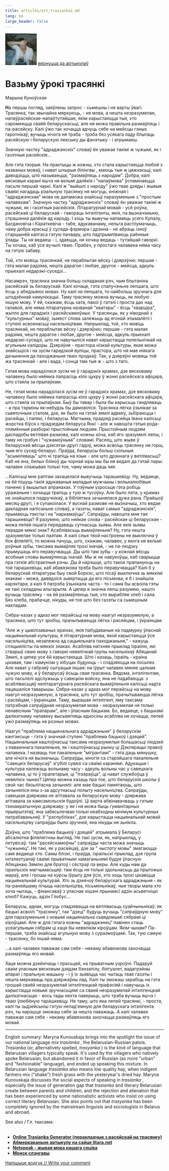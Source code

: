 ```yaml
---
title: articles/art_trasianka1.md 
lang: be
large_header: false
---
```







<img src="sestry_fromm.jpg" width="100" height="100" alt="Sestry Fromm" /> <a href="articles_by.html">вярнуцца да артыкулаў</a><br />


<h1 id="вазьму-ўрокi-трасянкi">Вазьму ўрокi трасянкi</h1>

Марына Куноўская


<strong>Н</strong>а першы погляд, заяўлены запрос - сьмешны i ня варты ўвагi. Трасянка, так звычайна мяркуюць, - ня мова, а нешта незразумелае, напаўрасейскае-напаўтутэйшае, якiм карыстаюцца тыя, хто саромеецца сваёй беларускасьцi, але ня можа правiльна размаўляць i па-расейску. Калi ўжо так хочацца адчуць сябе на мейсцы гэных гаротнiкаў, вучыць нiчога ня трэба - трэба без усякага ладу блытаць расейскую i беларускую лексыку ды фанэтыку - i атрымаеш.


Значную частку "адраджэнскiх" словаў ён уважае такiмi ж чужымi, як i газэтныя расейскiя...


Але гэта тэорыя. На практыцы ж кожны, хто стала карыстаецца любой з названых моваў, i нават шчырыя  *бiлiнгвы* , маюць тыя ж цяжкасьцi, калi даводзiцца, што называецца, "размаўляць з народам". Добра, калi вясковыя каранi яшчэ ня вельмi далёкiя i "напаўмова" ўспамiнаецца пасьля першай чаркi. Калi ж "выйшлi з народу" ўжо твае дзяды i жывыя сваякi нагадаць рэальную трасянку ня могуць, кнiжная i "адраджэнская" мова не дапаможа знайсьцi паразуменьне з "простым чалавекам". Значную частку "адраджэнскiх" словаў ён уважае такiмi ж чужымi, як i газэтныя расейскiя. Лiтаратурнай мовай - усё роўна, расейскай цi беларускай - гавораць iнтэлiгенты, якiя, па вызначэньню, страшэнна далёкiя ад народу. I хоць ты вывучы напамяць усяго Купалу, Багдановiча i Караткевiча - табе, адукаванаму, нельга растлумачыць, чаму добра красьцi ў суседа-фэрмэра i дрэнна - не абраць iзноў старшынёй калгаса гэтую пачвару, што падтрымлiваюць раённыя ўлады. Ты ня ведаеш - i, здаецца, ня хочаш ведаць - тутэйшай гаворкi. Ты хочаш, каб усе вучылi тваю. Прабач, у простага чалавека няма часу на гэтую забаву.


Той, хто мовiць трасянкай, не пераблытае вёску i дзярэўню: першае - гэта малая радзiма, нешта дарагое i любае, другое - мейсца, адкуль прыехалi недарэкi-суседзi...


Насамрэч, трасянка значна больш складаная рэч, чым блытанiна расейскай зь беларускай. Калi хочаце, гэта спалучэньне лепшага, што ёсць у абедзьвюх мовах. Ну калi ня лепшага, то найбольш зручнага для штодзённай камунiкацыi. Таму трасянку можна вучыць, як любую iншую мову. У ёй, скажам, ёсць хата, пакоi ў гатэлi i проста дах над галавой, але няма лiтаратурна названай "кватэры" - ёсць "кварцiра", жытло для гарадзкiх i расейскамоўных. У трасянцы, як у нiводнай з "культурных" моваў, зьмест слова залежыць ад ягонай этымалёгii i ступенi асвоенасьцi насельнiцтвам. Напрыклад, той, хто мовiць трасянкай, не пераблытае вёску i дзярэўню: першае - гэта малая радзiма, нешта дарагое i любае, другое - мейсца, адкуль прыехалi недарэкi-суседзi, што не навучылiся нават карыстацца попельнiчкай на агульным калiдоры. Дзярэўня - прастора нiзкай культуры, якая можа знайсьцiся i на зусiм гарадзкой вулiцы, прастора, што ня мае нiякага дачынення да паходжаньня тваiх продкаў. Так, у дзярэўнi мовяць той жа трасянкай - але i вада, i сонца там тыя ж - што з таго.


Гэтая мова нарадзiлася зусiм не ў гарадзкiх крамах, дзе вясковаму чалавеку было няёмка папрасiць кiло цукру ў жонкi расейскага афiцэра, што стаяла за прылаўкам.


Не, гэтая мова нарадзiлася зусiм не ў гарадзкiх крамах, дзе вясковаму чалавеку было няёмка папрасiць кiло цукру ў жонкi расейскага афiцэра, што стаяла за прылаўкам. Быў бы тавар i была бы карысьць гандляваць - а пра тэрмiны як-небудзь бы дамовiлiся. Трасянка лёгка ўзьнiкае за сьвяточным сталом, дзе, як было на гэтай зямлi адвеку, зьбiраюцца i расейцы, i палякi, i беларусы. Магчыма, прадзед расейца Iвана калiсьцi жорстка бiўся з прадзедам беларуса Янкi - але ж навошта гэтыя рода-плямённыя разборкi прыстойным людзям. Прыстойным людзям даспадобы ветлiвая размова, калi кожны хоча, каб яго зразумелi лепш, i таму ня грэбуе i "чужамоўнымi" словамi. Расеец, што жыве ў беларускай вёсцы дзясятак-другi гадоў, можа асвоiць трасянку ня горш, чым яго сусед-беларус. Праўда, беларусы больш схiльныя "асымiляваць" што нi трапiць на язык - але што дрэннага у ветлiвасьцi? Каб не яна, белых блiноў ды чорнай iкры мы бы ня ведалi да гэтай пары: чалавек спажывае толькi тое, чаму можа даць iмя.


...Калiсьцi мне раптам захацелася вывучыць тарашкевiцу. Ну, ведаеце, на ёй пiшуць такiя адукаваныя маладыя мужчыны i вольналюбiвыя паненкi ў вышытых апранахах. У пэўным узросьце гэта робiць уражаньне i хочацца трапiць у тую ж тусоўку. Але было лета, у крамах не знайшлося падручнiкаў, а бiблiятэка зачынялася дужа рана. Прайшоў месяц-другi, i я супакоiлася. У вуснай размове ня вызначыш, хто ведае дакладнае напiсаньне словаў, а газэты, нават самыя "адраджэнскiя", прымаюць тэксты i на "наркамаўцы". Сапраўды, навошта мне тая тарашкевiца? Я разумею, што нейкае слова - расейскае цi беларускае - можа лепей iншага передаваць сутнасьць зьявы. Але якiя зьявы перадае мяккi знак? Асаблiвасьць вымаўленьня? Ну, гэта нешта зразумелае толькi паэтам. А калi слых твой настроены не выключна ў бок фiлялёгii, то можна пачуць, што, скажам, чалавек, у якога ня вельмi роўныя зубы, таксама вымаўляе трохi iначай, - не па-людзку прымушаць яго перавучвацца. Ды што там зубы - у кожнай вёсцы асобныя словы вымаўляюць iначай. Мы ж не навукоўцы, каб сварыцца пра гэткiя абстрактныя рэчы. Ды й нарэшце, што такое прапануюць на той тарашкевiцы, каб абавязкова трэба было перавучвацца? Калi б у беларускай лiтаратуры быу свой Борхэс, што пiсаў выключна зь мяккiмi знакамi - можа, давядзiся зьвяртацца да яго пiсьмова, я б i знайшла карэктара, а калi б патрэба ўзьнiкала часта - то i сама бы асвоiла гэты не такi складаны альгарытм. А цяпер я значна лепш разумею, нашто вучыць трасянку - на ёй размаўляюць тыя, хто вырабляе хлеб i сала. Бяз хлеба, прабачце, нiкуды, ня тое што без газэты са сьмешным накладам.


Сябра-казах у адказ мог перайсьцi на мову наагул незразумелую, а трасянка, што тут зробiш, прачытываецца лёгка i расейцам, i ўкраiнцам.


"Але ж у цывiлiзаваных краінах, якiя пабудаваныя на падмурку ўласнай нацыянальнай культуры, ё лiтаратурная мова, якой карыстаецца ўсе насельнiцтва, незалежна ад сацыяльнага паходжаньня," - кажуць спэцыялiсты па мяккiх знаках. Асаблiва натхняе прыклад Iзраiлю, якi стварыў сваю мову з гаворкi невялiчкай групы насельнiкаў Абяцанай Зямлi, а цяпер усе ёй карыстаюцца. Што i казаць, Iзраiль - краiна цiкавая, там i камунiзм у кiбуцах будуюць - i спадзяюцца на посьпех. Але нават у габрэяў сытуацыя iншая: на iўрыт чалавек мяняе цалкам чужую мову, а ў беларусаў ёсьць свая трасянка. Вядома, iнтэлiгентам, што пасьпелi адслужыць у савецкiм войску, яна не падабаецца: з асаблiвасьцяў нелiтаратурнага расейскага вымаўленьня калiсьцi надта пацяшалiся таварышы. Сябра-казах у адказ мог перайсьцi на мову наагул незразумелую, а трасянка, што тут зробiш, прачытываецца лёгка i расейцам, i ўкраiнцам. Таму, вырашае iнтэлiгент, яму таксама патрэбная сапраўдная незразумелая мова - незразумелая ня толькi ненавiсным "прапарам", але i ўласным бацькам. Бо, ведаеце, з бацькамi далiкатнаму чалавеку высьвятляць адносiны асаблiва ня хочацца, лепей ужо размаўляць на розных мовах.


Наагул "праблема нацыянальнага адраджэньня" ў беларускiм кантэксьце - гэта ў значнай ступенi "праблема бацькоў i дзяцей". Нацыянальныя каштоўнасьцi таксама незразумелыя большасьцi людзей з паваеннага пакаленьня, як i каштоўнасьцi рынку цi Дэклярацыi правоў чалавека. I назваць тое пакаленьне "мiгрантамi" - гэта даць мянушку, але нiчога ня вызначыць. Сапраўды, многiя са старэйшага пакаленьня "савецкiх беларусаў" згубiлi сувязi са сваiмi каранямi. Адукацыя i культура належаць вольнаму часу - адкуль вольны час у савецкага чалавека, цi то ў пралетарыя, цi "iтээраўца", цi нават службоўца ў невялiкiх чынах? Цяпер можна казаць пра тое, што беларускiя школы ў свой час бязьлiтасна зачынялi: але мае бацькi памятаюць, што зачынялiся яны з-за адсутнасьцi попыту насельнiцтва. Сапраўды, савецкая дзяржава не агiтавала за беларускую мову - дзяржава агiтавала за камсамольскiя будоўлi. Цi варта абвiнавачваць у гэтым тэхнакратычную дзяржаву: у яе i ня можа быць гуманiтарных прыярытэтаў, яна забясьпечвае толькi неабходны мiнiмум культурных патрабаваньняў. У "рэспублiках", дзе карыстацца нацыянальнай мовай насельнiцтву сапраўды было зручней, яна нiкуды ня зьнiкла.


Дзiўна, што "праблема бацькоў i дзяцей" атрымала ў Беларусi абсалютна фiлялягiчны выгляд. Не такi зусiм, як, напрыклад, у летувiсаў: там "расейскамоўны" сапраўды часта можа значыць "чужынец". Не такi, як у расейцаў, дзе за " *чыстату*  мовы" змагаюцца самi ведаеце хто. Самы блiзкi, i праўда, iзраiльскi прыклад, дзе група iнтэлектуалаў сваiмi прыватнымi намаганьнямi будуе ўласную Абяцанаю Зямлю для братоў i сёстраў па веры. Але куды нам да iзраiльскiх магчымасьцяў: там ёсць ня толькi здольнасьць да прыгожых мараў, але i грошы на курсы iўрыту для ўсiх, хто хоць трохi цiкавiцца нацыянальнай культурай. Хто зь дзеячоў беларускага адраджэньня - як па-ранейшаму лiчыць насельнiцтва, пiсьменьнiкаў, чые творы мала хто хоча чытаць, - фiнансаваў з уласнае кiшэнi прынамсі адзiн асьветнiцкi клюб? Кажуць, адзін Глобус…


Беларусы, аднак, могуць спадзявацца на ветлiвасьць суайчыньнiкаў: як бацькi асвоiлi "трасянку", так "дзецi" будуць вучыць "сапраўдную мову" для паразуменьня з новымi нацыянальна сьвядомымi сябрамi цi кiроўцамi. Але ж для гэтага кожны "адраджэнец" павiнен стаць усеагульным сябрам цi хаця бы невялiкiм кiроўцам. Якiм чынам? Па-першае, трэба знайсьцi агульную мову з суразмоўцамi. Так, тую самую - трасянку, бо iншай няма.


...а калi чалавек паважае сам сябе - некаму абавязкова захочацца размаўляць яго мовай.


Хаця можна дзейнiчаць i прасьцей, на прыватным узроўнi. Падаруй сваiм уласным вясковым дзядам бэнзапiлу, бiятуалет, вадагрэйны апарат i пральную машыну - i ў iх зьявiцца час чытаць твае газэты i нешта меркаваць пра дзяржаўны лад. Калi ты зможаш зарабiць на гэта грошай сваёй незразумелай iнтэлiгенцкай прафэсiяй i навучыць iх карыстацца новымi зручнасьцямi са сваей незразумелай iнтэлiгенцкай далiкатнасьцю - вось тады нехта паверыць, што трэба вучыць яшчэ i тваю ўлюбёную тарашкевiцу. Не таму, што яна лепей трасянкi, - проста, калi ты зьдзейсьнiш гэтую непад'емную для беларускага iнтэлiгента рэч, ты нарэшце зможаш сябе за нешта паважаць. А калi чалавек паважае сам сябе - некаму абавязкова захочацца размаўляць яго мовай.

<hr />

English summary: Maryna Kunouskaja brings into the spotlight the issue of our national language mix  *trasianka* , the Belarusian-Russian patois.  *Trasianka*  (or, alternatively spelled,  *trasyanka* ) is the kind of language that Belarusian villagers typically speak. It's used by the villagers who natively spoke Belarusian, but abandoned it in favor of Russian (as more "urban" and "fashionable" language), and ended up speaking this mixture. In Belarusian language  *trasianka*  also means low quality hay, when indigent farmers mix ("shake") fresh grass with the yesteryear's dried hay. Maryna Kunouskaja discusses the social aspects of speaking in  *trasianka* , especially the issue of generation gap that  *trasianka*  and literary Belarusian create between parents and children, and the rejection and alienation that has been experienced by some nationalistic activists who insist on using correct literary Belarusian. She also points out that  *trasyanka*  has been completely ignored by the mainstream linguists and sociologists in Belarus and abroad.


See also / Гл. таксама:<br />
<br />
- <strong><a href="trasianka.html">Online Trasianka Generator (перакладчык з расейскай на трасянку)</a></strong><br />
- <strong><a href="http://litara.net/forum/114">Абмеркаваньне артыкулу на сайце litara.net</a></strong><br />
- <strong><a href="articles/art_netspeak.html">Netspeak - жывая мова нашага сеціва</a></strong><br />
- <strong><a href="articles/art_minsk1.html">Менск слэнгавы</a></strong><br />



<span class="small"><a href="gb_add.html?ref=http%3A%2F%2Fwww%2Epravapis%2Eorg%2Fart%5Ftrasianka1%2Easp">Напішыце водгук // Write your comment</a></span>

